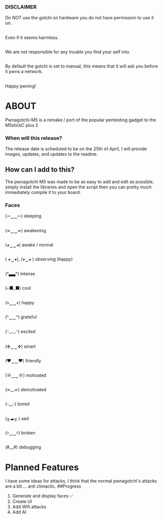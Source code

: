 ### DISCLAIMER

Do *NOT* use the gotchi on hardware you do not have permission to use it on. 
##
Even if it seems harmless.
##
We are not responsible for any trouble you find your self into.
##
By default the gotchi is set to manual, this means that it will ask you before it pwns a network.
## 
Happy pwning!


# ABOUT

Pwnagotchi-M5 is a remake / port of the popular pentesting gadget to the M5stickC plus 2

### When will this release?

The release date is scheduled to be on the 25th of April, I will provide images, updates, and updates to the readme.



## How can I add to this?

The pwnagotchi M5 was made to be as easy to add and edit as possible, simply install the libraries and open the script then you can pretty much immediately compile it to your board.

### Faces 

(⇀‿‿↼) sleeping
##
(≖‿‿≖) awakening
##
(◕‿‿◕) awake / normal
##
( ◕‿◕), (◕‿◕ ) observing (happy)
##
(°▃▃°) intense
##
(⌐■_■) cool
##
(•‿‿•) happy
##
(^‿‿^) grateful
##
(ᵔ◡◡ᵔ) excited
##
(✜‿‿✜) smart
##
(♥‿‿♥) friendly
##
(☼‿‿☼) motivated
##
(≖__≖) demotivated
##
(-__-) bored
##
(╥☁╥ ) sad
##
(☓‿‿☓) broken
##
(#__#) debugging
##

# Planned Features

I have some ideas for attacks, I think that the normal pwnagotchi's attacks are a bit.... anti climactic.
##Progress
1. Generate and display faces ✅
2. Create UI
3. Add Wifi attacks
4. Add AI
